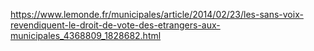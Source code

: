 https://www.lemonde.fr/municipales/article/2014/02/23/les-sans-voix-revendiquent-le-droit-de-vote-des-etrangers-aux-municipales_4368809_1828682.html